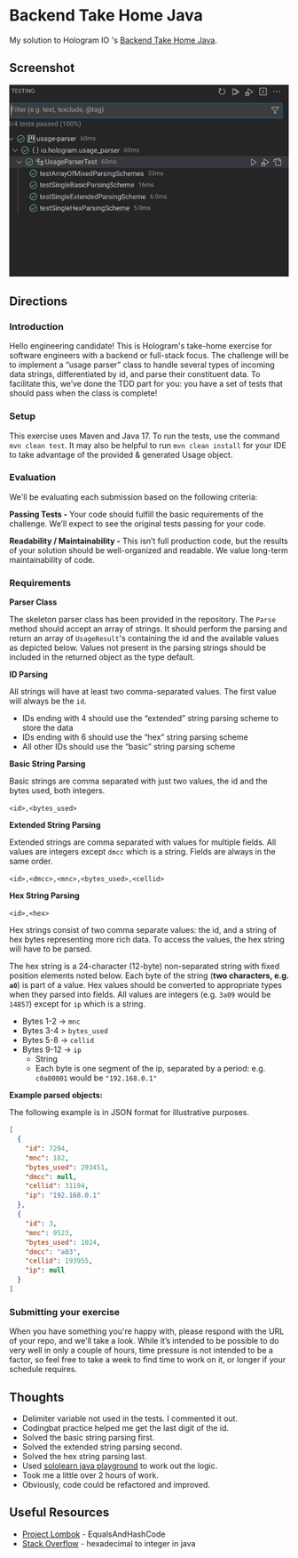 # Backend Take Home Java

My solution to Hologram IO 's [Backend Take Home Java](https://github.com/hologram-io/Backend-Take-Home-Java).

## Screenshot

![](screenshots/usage-parser-test-results.png)

## Directions

### Introduction

Hello engineering candidate! This is Hologram's take-home exercise for software engineers with a backend or full-stack focus. The challenge will be to implement a “usage parser” class to handle several types of incoming data strings, differentiated by id, and parse their constituent data. To facilitate this, we’ve done the TDD part for you: you have a set of tests that should pass when the class is complete!

### Setup

This exercise uses Maven and Java 17. To run the tests, use the command `mvn clean test`. It may also be helpful to run `mvn clean install` for your IDE to take advantage of the provided & generated Usage object.

### Evaluation

We'll be evaluating each submission based on the following criteria:

**Passing Tests -** Your code should fulfill the basic requirements of the challenge. We’ll expect to see the original tests passing for your code.

**Readability / Maintainability -** This isn’t full production code, but the results of your solution should be well-organized and readable. We value long-term maintainability of code.

### Requirements

**Parser Class**

The skeleton parser class has been provided in the repository. The `Parse` method should accept an array of strings. It should perform the parsing and return an array of `UsageResult`'s containing the id and the available values as depicted below. Values not present in the parsing strings should be included in the returned object as the type default.

**ID Parsing**

All strings will have at least two comma-separated values. The first value will always be the `id`.

- IDs ending with 4 should use the “extended” string parsing scheme to store the data
- IDs ending with 6 should use the “hex” string parsing scheme
- All other IDs should use the “basic” string parsing scheme

**Basic String Parsing**

Basic strings are comma separated with just two values, the id and the bytes used, both integers.

`<id>,<bytes_used>`

**Extended String Parsing**

Extended strings are comma separated with values for multiple fields. All values are integers except `dmcc` which is a string. Fields are always in the same order.

`<id>,<dmcc>,<mnc>,<bytes_used>,<cellid>`

**Hex String Parsing**

`<id>,<hex>`

Hex strings consist of two comma separate values: the id, and a string of hex bytes representing more rich data. To access the values, the hex string will have to be parsed.

The hex string is a 24-character (12-byte) non-separated string with fixed position elements noted below. Each byte of the string (**two characters, e.g. `a0`**) is part of a value. Hex values should be converted to appropriate types when they parsed into fields. All values are integers (e.g. `3a09` would be `14857`) except for `ip` which is a string.

- Bytes 1-2 → `mnc`
- Bytes 3-4 > `bytes_used`
- Bytes 5-8 → `cellid`
- Bytes 9-12 → `ip`
    - String
    - Each byte is one segment of the ip, separated by a period: e.g. `c0a80001` would be `"192.168.0.1"`

**Example parsed objects:**

The following example is in JSON format for illustrative purposes.

```json
[
  {
    "id": 7294,
    "mnc": 182,
    "bytes_used": 293451,
    "dmcc": null,
    "cellid": 31194,
    "ip": "192.168.0.1"
  },
  {
    "id": 3,
    "mnc": 9523,
    "bytes_used": 1024,
    "dmcc": "a03",
    "cellid": 193955,
    "ip": null
  }        
]
```

### Submitting your exercise

When you have something you're happy with, please respond with the URL of your repo, and we'll take a look. While it’s intended to be possible to do very well in only a couple of hours, time pressure is not intended to be a factor, so feel free to take a week to find time to work on it, or longer if your schedule requires.

## Thoughts

- Delimiter variable not used in the tests.  I commented it out.
- Codingbat practice helped me get the last digit of the id.  
- Solved the basic string parsing first.
- Solved the extended string parsing second.
- Solved the hex string parsing last.  
- Used [sololearn java playground](https://www.sololearn.com/compiler-playground/java) to work out the logic.
- Took me a little over 2 hours of work. 
- Obviously, code could be refactored and improved.  

## Useful Resources

- [Project Lombok](https://projectlombok.org/features/EqualsAndHashCode) - EqualsAndHashCode
- [Stack Overflow](https://stackoverflow.com/questions/5886619/hexadecimal-to-integer-in-java) - hexadecimal to integer in java